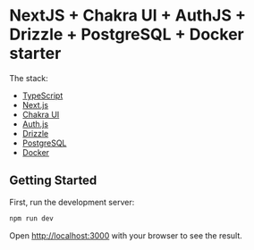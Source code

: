 # NextJS + Chakra UI + AuthJS + Drizzle + PostgreSQL + Docker starter

The stack:

- [TypeScript](https://www.typescriptlang.org/)
- [Next.js](https://nextjs.org/)
- [Chakra UI](https://chakra-ui.com/)
- [Auth.js](https://authjs.dev/)
- [Drizzle](https://orm.drizzle.team/)
- [PostgreSQL](https://www.postgresql.org/)
- [Docker](https://www.docker.com/)

## Getting Started

First, run the development server:

```bash
npm run dev
```

Open [http://localhost:3000](http://localhost:3000) with your browser to see the result.
